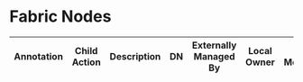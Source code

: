 # Fabric Nodes
| Annotation | Child Action | Description | DN | Externally Managed By | Local Owner | Last Modified | Name | Name Alias | Status | UID | User Domain |
| ---------- | ------------ | ----------- | -- | --------------------- | ----------- | ------------- | ---- | ---------- | ------ | --- | ----------- |